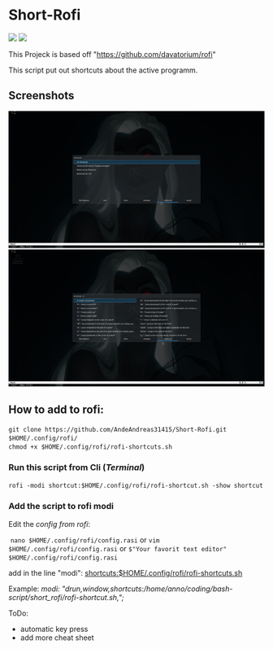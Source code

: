 # Short-Rofi

[![][License]][L-link]
![][Version]

This Projeck is based off "https://github.com/davatorium/rofi"

This script put out shortcuts about the active programm. 

## Screenshots
![Programm list](screenshots/programm_list.png) ![short key list](screenshots/key_list.png)


## How to add to rofi:
`git clone https://github.com/AndeAndreas31415/Short-Rofi.git $HOME/.config/rofi/`
</br>
`chmod +x $HOME/.config/rofi/rofi-shortcuts.sh`	

### Run this script from Cli (*Terminal*)

`rofi -modi shortcut:$HOME/.config/rofi/rofi-shortcut.sh -show shortcut`

### Add the script to rofi modi 

Edit the *config from rofi*:

​	`nano $HOME/.config/rofi/config.rasi`
or
​	`vim $HOME/.config/rofi/config.rasi`
or 
​	`$"Your favorit text editor" $HOME/.config/rofi/config.rasi`

add in the line "modi":
  <u>shortcuts:$HOME/.config/rofi/rofi-shortcuts.sh</u> 

Example:
   *modi: "drun,window,shortcuts:/home/anno/coding/bash-script/short_rofi/rofi-shortcut.sh,";*



ToDo:
- automatic key press
- add more cheat sheet

<!-- Variables for this Readme file-->
[License]: https://img.shields.io/badge/License-MIT-blue
[Version]: https://img.shields.io/badge/Version-Alpha-red
[L-link]: ./LICENSE
